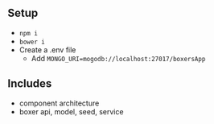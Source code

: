 ## Setup
* `npm i`
* `bower i`
* Create a .env file
  * Add `MONGO_URI=mogodb://localhost:27017/boxersApp`

## Includes
* component architecture
* boxer api, model, seed, service
